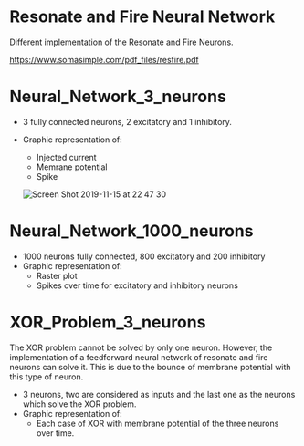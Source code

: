 # Resonate and Fire Neural Network

Different implementation of the Resonate and Fire Neurons. 

https://www.somasimple.com/pdf_files/resfire.pdf

# Neural_Network_3_neurons

- 3 fully connected neurons, 2 excitatory and 1 inhibitory. 
- Graphic representation of:
    - Injected current 
    - Memrane potential
    - Spike 
    
    ![Screen Shot 2019-11-15 at 22 47 30](https://user-images.githubusercontent.com/55028120/68978081-1db76c80-07fa-11ea-87a3-c21e6146699f.png)


# Neural_Network_1000_neurons

- 1000 neurons fully connected, 800 excitatory and 200 inhibitory 
- Graphic representation of:
    - Raster plot
    - Spikes over time for excitatory and inhibitory neurons

# XOR_Problem_3_neurons

The XOR problem cannot be solved by only one neuron. However, the implementation of a feedforward
neural network of resonate and fire neurons can solve it. This is due to the bounce of membrane potential 
with this type of neuron. 

- 3 neurons, two are considered as inputs and the last one as the neurons which solve the XOR problem.
- Graphic representation of: 
    - Each case of XOR with membrane potential of the three neurons over time.
